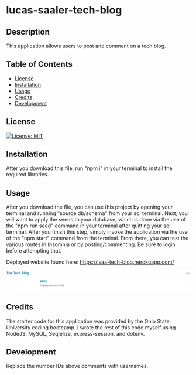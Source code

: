 # lucas-saaler-tech-blog

## Description

This application allows users to post and comment on a tech blog.

## Table of Contents

- [License](#license)
- [Installation](#installation)
- [Usage](#usage)
- [Credits](#credits)
- [Development](#development)


## License

[![License: MIT](https://img.shields.io/badge/License-MIT-yellow.svg)](https://opensource.org/licenses/MIT)

## Installation

After you download this file, run "npm i" in your terminal to install the required libraries.

## Usage

After you download the file, you can use this project by opening your terminal and running "source db/schema" from your sql terminal. Next, you will want to apply the seeds to your database, which is done via the use of the "npm run seed" command in your terminal after quitting your sql terminal. After you finish this step, simply invoke the application via the use of the "npm start" command from the terminal. From there, you can test the various routes in Insomnia or by posting/commenting. Be sure to login before attempting that.

Deployed website found here: https://lsaa-tech-blog.herokuapp.com/

![Website Preview](asset/Capture.PNG)

## Credits

The starter code for this application was provided by the Ohio State University coding bootcamp. I wrote the rest of this code myself using NodeJS, MySQL, Seqlelize, express-session, and dotenv.

## Development

Replace the number IDs above comments with usernames.